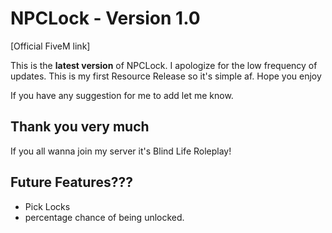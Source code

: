 # NPCLock - Version 1.0

[Official FiveM link]

This is the **latest version** of NPCLock. I apologize for the low frequency of updates.
This is my first Resource Release so it's simple af. Hope you enjoy

If you have any suggestion for me to add let me know.

## Thank you very much


If you all wanna join my server it's Blind Life Roleplay!

## Future Features???
* Pick Locks
* percentage chance of being unlocked.

